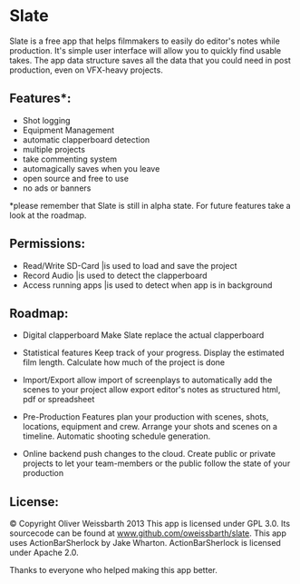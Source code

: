 Slate
=====

Slate is a free app that helps filmmakers to easily do editor's notes while production. It's simple user interface will allow you to quickly find usable takes. The app data structure saves all the data that you could need in post production, even on VFX-heavy projects.

Features*:
---------------

- Shot logging
- Equipment Management
- automatic clapperboard detection
- multiple projects
- take commenting  system
- automagically saves when you leave
- open source and free to use
- no ads or banners

*please remember that Slate is still in alpha state. For future features take a look at the roadmap.


Permissions:
-------------------

- Read/Write SD-Card 	|is used to load and save the project
- Record Audio			|is used to detect the clapperboard
- Access running apps	|is used to detect when app is in background

Roadmap:
---------------

- Digital clapperboard
	Make Slate replace the actual clapperboard
	
- Statistical features
	Keep track of your progress. Display the estimated film length. Calculate how much of the project is done
	
- Import/Export
	allow import of screenplays to automatically add the scenes to your project
	allow export editor's notes as structured html, pdf or spreadsheet
	
- Pre-Production Features
	plan your production with scenes, shots, locations, equipment and crew. Arrange your shots and scenes on a timeline. Automatic shooting schedule generation.
	
- Online backend
	push changes to the cloud. Create public or private projects to let your team-members or the public follow the state of your production

License:
------------

© Copyright Oliver Weissbarth 2013
This app is licensed under GPL 3.0. Its sourcecode can be found at www.github.com/oweissbarth/slate. This app uses ActionBarSherlock by Jake Wharton. ActionBarSherlock is licensed under Apache 2.0.

Thanks to everyone who helped making this app better.

